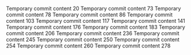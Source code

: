 Temporary commit content 20
Temporary commit content 73
Temporary commit content 78
Temporary commit content 86
Temporary commit content 103
Temporary commit content 117
Temporary commit content 141
Temporary commit content 176
Temporary commit content 183
Temporary commit content 206
Temporary commit content 236
Temporary commit content 245
Temporary commit content 250
Temporary commit content 254
Temporary commit content 260
Temporary commit content 278
